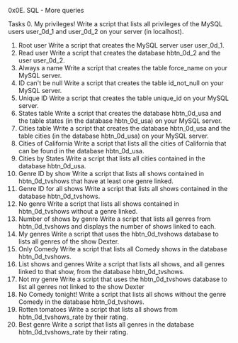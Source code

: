 0x0E. SQL - More queries

Tasks
0. My privileges!
Write a script that lists all privileges of the MySQL users user_0d_1 and user_0d_2 on your server (in localhost).
1. Root user
Write a script that creates the MySQL server user user_0d_1.
2. Read user
Write a script that creates the database hbtn_0d_2 and the user user_0d_2.
3. Always a name
Write a script that creates the table force_name on your MySQL server.
4. ID can't be null
Write a script that creates the table id_not_null on your MySQL server.
5. Unique ID
Write a script that creates the table unique_id on your MySQL server.
6. States table
Write a script that creates the database hbtn_0d_usa and the table states (in the database hbtn_0d_usa) on your MySQL server.
7. Cities table
Write a script that creates the database hbtn_0d_usa and the table cities (in the database hbtn_0d_usa) on your MySQL server.
8. Cities of California
Write a script that lists all the cities of California that can be found in the database hbtn_0d_usa.
9. Cities by States
Write a script that lists all cities contained in the database hbtn_0d_usa.
10. Genre ID by show
Write a script that lists all shows contained in hbtn_0d_tvshows that have at least one genre linked.
11. Genre ID for all shows
Write a script that lists all shows contained in the database hbtn_0d_tvshows.
12. No genre
Write a script that lists all shows contained in hbtn_0d_tvshows without a genre linked.
13. Number of shows by genre
Write a script that lists all genres from hbtn_0d_tvshows and displays the number of shows linked to each.
14. My genres
Write a script that uses the hbtn_0d_tvshows database to lists all genres of the show Dexter.
15. Only Comedy
Write a script that lists all Comedy shows in the database hbtn_0d_tvshows.
16. List shows and genres
Write a script that lists all shows, and all genres linked to that show, from the database hbtn_0d_tvshows.
17. Not my genre
Write a script that uses the hbtn_0d_tvshows database to list all genres not linked to the show Dexter
18. No Comedy tonight!
Write a script that lists all shows without the genre Comedy in the database hbtn_0d_tvshows.
19. Rotten tomatoes
Write a script that lists all shows from hbtn_0d_tvshows_rate by their rating.
20. Best genre
Write a script that lists all genres in the database hbtn_0d_tvshows_rate by their rating.
